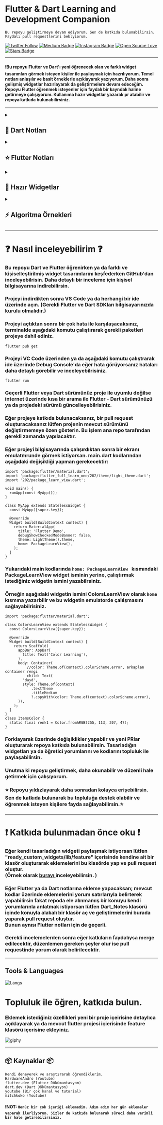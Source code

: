 # Flutter & Dart Learning and Development Companion
`Bu repoyu geliştirmeye devam ediyorum. Sen de katkıda bulunabilirsin. Faydalı pull requestlerini beklyiorum.`


[![Twitter Follow](https://img.shields.io/twitter/follow/misteranmol?label=ozcanbayram0)](https://x.com/ozcanbayram0)
[![Medium Badge](https://img.shields.io/badge/-medium(@ozcan)-0f9058?style=flat-square&labelColor=000000&logo=Medium&link=https://medium.com/@ozzcanbayram/)](https://medium.com/@ozzcanbayram)
[![Instagram Badge](https://img.shields.io/badge/-ozcan0-blue?style=flat-square&logo=instagram&logoColor=white&link=https://www.instagram.com/ozcan0/)](https://www.instagram.com/ozcan0)
[![Open Source Love](https://badges.frapsoft.com/os/v1/open-source.svg?v=102)](https://github.com/ellerbrock/open-source-badge/)
<a href="https://github.com/ozcanbayram/Flutter-Dart-Helper/stargazers"><img src="https://img.shields.io/github/stars/ozcanbayram/Flutter-Dart-Helper" alt="Stars Badge"/></a>

<hr>

#### ❗Bu repoyu Flutter ve Dart'ı yeni öğrenecek olan ve farklı widget tasarımları görmek isteyen kişiler ile paylaşmak için hazrılıyorum. Temel notları anlaşılır ve basit örneklerle açıklayarak yazıyorum. Daha sonra gelişmiş widgetlar hazırlayarak da geliştirmelere devam edeceğim. Repoyu Flutter öğrenmek isteyenler için faydalı bir kayndak haline getirmeye çalışıyorum. Kullanıma hazır widgetlar yazarak pr atabilir ve repoya katkıda bulunabilirsiniz.


<hr>

<details>
<summary> <h2> 💎 Dart Notları </h2> </summary>
  
### 👉 Tüm Dart notları için <a href="https://github.com/ozcanbayram/Flutter-Dart-Learning-Notes/tree/master/Dart_Notes"> Tıkla </a> 
### 👉 Algoritma soruları ve çözümleri için <a href="https://github.com/ozcanbayram/Flutter-Dart-Learning-Notes/tree/master/Dart_Notes/algorithm_questions"> Tıkla </a> 
### 👉 Temel Başlangıc için <a href="https://github.com/ozcanbayram/Flutter-Dart-Learning-Notes/tree/master/Dart_Notes/lesson1"> Tıkla </a> 
### 👉 if-else için <a href="https://github.com/ozcanbayram/Flutter-Dart-Learning-Notes/blob/master/Dart_Notes/lesson2/conditial.dart"> Tıkla </a> 
### 👉 Operatörler için <a href="https://github.com/ozcanbayram/Flutter-Dart-Learning-Notes/blob/master/Dart_Notes/lesson2/operators.dart"> Tıkla </a> 
### 👉 Switch-Case için <a href="https://github.com/ozcanbayram/Flutter-Dart-Learning-Notes/blob/master/Dart_Notes/lesson2/switch.dart"> Tıkla </a> 
### 👉 Listeler için <a href="https://github.com/ozcanbayram/Flutter-Dart-Learning-Notes/blob/master/Dart_Notes/lesson3/list.dart"> Tıkla </a> 
### 👉 Map için <a href="https://github.com/ozcanbayram/Flutter-Dart-Learning-Notes/blob/master/Dart_Notes/lesson3/map.dart"> Tıkla </a> 
### 👉 Methotlar (Fonksiyonlar) için <a href="https://github.com/ozcanbayram/Flutter-Dart-Learning-Notes/blob/master/Dart_Notes/lesson3/methods.dart"> Tıkla </a> 
### 👉 Sınıf yapıları (class, extends, implements...) ve detayları için <a href="https://github.com/ozcanbayram/Flutter-Dart-Learning-Notes/tree/master/Dart_Notes/lesson4"> Tıkla </a> 
### 👉 Extension için <a href="https://github.com/ozcanbayram/Flutter-Dart-Learning-Notes/blob/master/Dart_Notes/lesson4/extension.dart"> Tıkla </a> 
### 👉 Enum yapısı için <a href="https://github.com/ozcanbayram/Flutter-Dart-Learning-Notes/blob/master/Dart_Notes/lesson4/enums.dart"> Tıkla </a> 
### 👉 Gelişmiş Sınıf Yapısı için <a href="https://github.com/ozcanbayram/Flutter-Dart-Notes-Widgets/blob/master/Dart_Notes/lesson5/class_advance.dart"> Tıkla </a> 
### 👉 Custom Operator Yazmak için <a href="https://github.com/ozcanbayram/Flutter-Dart-Notes-Widgets/blob/master/Dart_Notes/lesson5/class_advance.dart"> Tıkla </a> 
### 👉 Mixin için <a href="https://github.com/ozcanbayram/Flutter-Dart-Notes-Widgets/blob/master/Dart_Notes/lesson5/class_advance.dart"> Tıkla </a> 
### 👉 Singleton için <a href="https://github.com/ozcanbayram/Flutter-Dart-Notes-Widgets/blob/master/Dart_Notes/lesson5/class_singleton.dart"> Tıkla </a> 
### 👉 Factory Constructor için <a href="https://github.com/ozcanbayram/Flutter-Dart-Notes-Widgets/blob/master/Dart_Notes/lesson5/class_singleton.dart"> Tıkla </a> 
### 👉 Eager Singleton için <a href="https://github.com/ozcanbayram/Flutter-Dart-Notes-Widgets/blob/master/Dart_Notes/lesson5/model/product_config_model.dart"> Tıkla </a> 
### 👉 Lazy Singleton için <a href="https://github.com/ozcanbayram/Flutter-Dart-Notes-Widgets/blob/master/Dart_Notes/lesson5/model/product_config_model.dart"> Tıkla </a> 
### 👉 Any - where - contains örnekleri için <a href="https://github.com/ozcanbayram/Flutter-Dart-Helper/blob/master/Dart_Notes/lesson5/list_advance.dart"> Tıkla </a> 
### 👉 Join - Map  - singleWhere örnekleri için <a href="https://github.com/ozcanbayram/Flutter-Dart-Helper/blob/master/Dart_Notes/lesson5/list_advance.dart"> Tıkla </a> 
### 👉 try catch finally için <a href="https://github.com/ozcanbayram/Flutter-Dart-Helper/blob/master/Dart_Notes/lesson5/list_advance.dart"> Tıkla </a> 
### 👉 indexOf - add - sort - compareTo için <a href="https://github.com/ozcanbayram/Flutter-Dart-Helper/blob/master/Dart_Notes/lesson5/list_advance.dart"> Tıkla </a> 
### 👉 Polymorphism için <a href="https://github.com/ozcanbayram/Flutter-Dart-Helper/blob/master/Dart_Notes/lesson6/polymorphism.dart"> Tıkla </a> 

### 👉 SOLID kaynağı için <a href="https://medium.com/@ozzcanbayram/solid-prensipleri-e90a4729e384"> Tıkla Medium </a> 

### 👉 SOLID - Single Responsibility Principle (SRP) için <a href="https://github.com/ozcanbayram/Flutter-Dart-Helper/blob/master/Dart_Notes/lesson6/solid.dart"> Tıkla </a> 
### 👉 SOLID - Open Closed Principle (OSP) için <a href="https://github.com/ozcanbayram/Flutter-Dart-Helper/blob/master/Dart_Notes/lesson6/solid.dart"> Tıkla </a> 
### 👉 SOLID - Liskov Substitution Principle (LSP) için <a href="https://github.com/ozcanbayram/Flutter-Dart-Helper/blob/master/Dart_Notes/lesson6/solid.dart"> Tıkla </a> 
### 👉 SOLID - Interface Segregation Principle (ISP) için <a href="https://github.com/ozcanbayram/Flutter-Dart-Helper/blob/master/Dart_Notes/lesson6/solid.dart"> Tıkla </a> 
### 👉 SOLID - Dependency Inversion Principle (DIP) için <a href="https://github.com/ozcanbayram/Flutter-Dart-Helper/blob/master/Dart_Notes/lesson6/solid.dart"> Tıkla </a> 
### 👉 Asenkron işlemler (async - future- await) için <a href="https://github.com/ozcanbayram/Flutter-Dart-Helper/blob/master/Dart_Notes/lesson6/async.dart"> Tıkla </a> 
### 👉 Asenkron işlemler (sync stream - while - yield) için <a href="https://github.com/ozcanbayram/Flutter-Dart-Helper/blob/master/Dart_Notes/lesson6/sync.dart"> Tıkla </a> 
### 👉 Exception için <a href="https://github.com/ozcanbayram/Flutter-Dart-Helper/blob/master/Dart_Notes/lesson6/excepetion.dart"> Tıkla </a> 
### 👉 Call Back Method için <a href="https://github.com/ozcanbayram/Flutter-Dart-Helper/blob/master/Dart_Notes/lesson6/call_back_method.dart"> Tıkla </a> 
### 👉 Typedef için <a href="https://github.com/ozcanbayram/Flutter-Dart-Helper/blob/master/Dart_Notes/lesson6/typedef.dart"> Tıkla </a> 
### 👉 Generic için <a href="https://github.com/ozcanbayram/Flutter-Dart-Helper/blob/master/Dart_Notes/lesson6/generic.dart"> Tıkla </a> 

<hr>
</details>

<details>
<summary> <h2> ⭐ Flutter Notları </h2> </summary>

### 👉 Basit text için <a href="https://github.com/ozcanbayram/Flutter-Dart-Helper/blob/master/flutter_notes/lib/level-1/text_basic_view.dart"> Tıkla </a> 
### 👉 Gelişmiş text için <a href="https://github.com/ozcanbayram/Flutter-Dart-Helper/blob/master/flutter_notes/lib/level-1/text_advence_view.dart"> Tıkla </a> 
### 👉 SizedBox için <a href="https://github.com/ozcanbayram/Flutter-Dart-Helper/blob/master/flutter_notes/lib/level-1/sized_box.dart"> Tıkla </a> 
### 👉 Container için <a href="https://github.com/ozcanbayram/Flutter-Dart-Helper/blob/master/flutter_notes/lib/level-1/container.dart"> Tıkla </a> 
### 👉 Scaffold için <a href="https://github.com/ozcanbayram/Flutter-Dart-Helper/blob/master/flutter_notes/lib/level-1/scaffold_learn.dart"> Tıkla </a> 
### 👉 Button için <a href="https://github.com/ozcanbayram/Flutter-Dart-Helper/blob/master/flutter_notes/lib/level-1/button_learn.dart"> Tıkla </a> 
### 👉 Color sınıfı için <a href="https://github.com/ozcanbayram/Flutter-Dart-Helper/blob/master/flutter_notes/lib/level-1/color_learn.dart"> Tıkla </a> 


### 👉 Statless Widget için <a href="https://github.com/ozcanbayram/Flutter-Dart-Helper/blob/master/flutter_notes/lib/level-1/statless_learn.dart"> Tıkla </a> 
### 👉 Padding kullanımı için <a href="https://github.com/ozcanbayram/Flutter-Dart-Helper/blob/master/flutter_notes/lib/level-1/padding.dart"> Tıkla </a> 
### 👉 Card kullanımı için <a href="https://github.com/ozcanbayram/Flutter-Dart-Helper/blob/master/flutter_notes/lib/level-1/card.dart"> Tıkla </a> 
### 👉 Temel Image kullanımı için <a href="https://github.com/ozcanbayram/Flutter-Dart-Helper/blob/master/flutter_notes/lib/level-1/image_learn.dart"> Tıkla </a> 
### 👉 Statefull Widget için <a href="https://github.com/ozcanbayram/Flutter-Dart-Helper/blob/master/flutter_notes/lib/level-1/statefull.dart"> Tıkla </a> 
### 👉 Yaşam döngüsü (Life Cycle) için <a href="https://github.com/ozcanbayram/Flutter-Dart-Helper/tree/master/flutter_notes/lib/level-1/life_cycle_example"> Tıkla </a> 
### 👉 PageVeiw için <a href="https://github.com/ozcanbayram/Flutter-Dart-Helper/blob/master/flutter_notes/lib/level-1/page_view_learn.dart"> Tıkla </a> 
### 👉 Text Field için <a href="https://github.com/ozcanbayram/Flutter-Dart-Helper/blob/master/flutter_notes/lib/level-1/text_field_learn.dart"> Tıkla </a> 
### 👉 Temel ListView için <a href="https://github.com/ozcanbayram/Flutter-Dart-Helper/blob/master/flutter_notes/lib/level-1/list_view.dart"> Tıkla </a> 
### 👉 ListView Builder için <a href="https://github.com/ozcanbayram/Flutter-Dart-Helper/blob/master/flutter_notes/lib/level-1/list_view_builder.dart"> Tıkla </a> 

### 👉 Image Enum kullanımı için <a href="https://github.com/ozcanbayram/Flutter-Dart-Helper/blob/master/flutter_notes/lib/level-1/image_enum.dart"> Tıkla </a> 


### 👉 Navigation Örneğini incelemek için <a href="https://github.com/ozcanbayram/Flutter-Dart-Helper/tree/master/flutter_notes/lib/level-1/navigation"> Tıkla </a> 
### 👉 Navigation Kullanımı için <a href="https://github.com/ozcanbayram/Flutter-Dart-Helper/blob/master/flutter_notes/lib/level-1/navigation/navigation_learn.dart"> Tıkla </a> 
### 👉 Navigation Detay için <a href="https://github.com/ozcanbayram/Flutter-Dart-Helper/blob/master/flutter_notes/lib/level-1/navigation/navigation_detail.dart"> Tıkla </a> 

<!-- level 2 --> 

### 👉 Tab Bar Advence için <a href="https://github.com/ozcanbayram/Flutter-Dart-Helper/blob/master/flutter_notes/lib/level-2/tab_learn.dart"> Tıkla </a> 

### 👉 Model Örnekleri ve Kullanımı için <a href="https://github.com/ozcanbayram/Flutter-Dart-Helper/tree/master/flutter_notes/lib/level-2/model_example"> Tıkla </a> 
### 👉 Model Çeşitleri (Basit-Gelişmiş) için <a href="https://github.com/ozcanbayram/Flutter-Dart-Helper/blob/master/flutter_notes/lib/level-2/model_example/model_learn.dart"> Tıkla </a> 
### 👉 Model Kullanımı için <a href="https://github.com/ozcanbayram/Flutter-Dart-Helper/blob/master/flutter_notes/lib/level-2/model_example/model_learn_view.dart"> Tıkla </a> 


### 👉 Önerilen Model Örneği için <a href="https://github.com/ozcanbayram/Flutter-Dart-Helper/blob/master/flutter_notes/lib/level-2/model_example/immutable_model_example.dart"> Tıkla </a> 

### 👉 Servis Konu Klasörü için <a href="https://github.com/ozcanbayram/Flutter-Dart-Helper/tree/master/flutter_notes/lib/level-2/service"> Tıkla </a> 
### 👉 Servis Modeli Örneği için <a href="https://github.com/ozcanbayram/Flutter-Dart-Helper/blob/master/flutter_notes/lib/level-2/service/post_model.dart"> Tıkla </a> 
### 👉 Servisten Veri Çekme (Fetch) Örneği için <a href="https://github.com/ozcanbayram/Flutter-Dart-Helper/blob/master/flutter_notes/lib/level-2/service/service_learn_view.dart"> Tıkla </a> 
### 👉 Servise Veri Gönderme (Post) Örneği için <a href="https://github.com/ozcanbayram/Flutter-Dart-Helper/blob/master/flutter_notes/lib/level-2/service/service_post_learn.dart"> Tıkla </a> 



### Devamı Hazırlanıyor...
<hr>
</details>


<details>
<summary> <h2> 🚀 Hazır Widgetlar </h2> </summary>
  
<hr>

### 👉 Drawer Menu için <a href="https://github.com/ozcanbayram/Flutter-Dart-Learning-Notes/tree/master/ready_custom_widgets/lib/feature/drawer_menu"> Tıkla </a> 

![drawerGIF](https://github.com/user-attachments/assets/dfa46919-da33-44f2-8695-887ca75079cd)

<hr>


### 👉 Login Screen için <a href="https://github.com/ozcanbayram/Flutter-Dart-Learning-Notes/tree/master/ready_custom_widgets/lib/feature/register_screen"> Tıkla </a> 

![loginGIF](https://github.com/user-attachments/assets/0afdb564-83c6-4045-815f-89d401db09b7)

<hr>

### 👉 Loading Bar için <a href="https://github.com/ozcanbayram/Flutter-Dart-Notes-Widgets/tree/master/ready_custom_widgets/lib/feature/loading_bar"> Tıkla </a> 

![loadingGIF](https://github.com/user-attachments/assets/41f3f207-aa9e-4f1c-962e-9787c60aa81a)

<hr>

### 👉 Bottom Nav Bar için <a href="https://github.com/ozcanbayram/Flutter-Dart-Notes-Widgets/blob/master/ready_custom_widgets/lib/feature/bottom_nav_bar/custom_navbar.dart"> Tıkla </a> 

![bottomnavbar](https://github.com/user-attachments/assets/ef62fdc3-884a-47f4-a020-a1e9e3b59bf7)

<hr>

### 👉 Hidden Drawer Menu için <a href="https://github.com/ozcanbayram/Flutter-Dart-Notes-Widgets/tree/master/ready_custom_widgets/lib/feature/hidden_drawer_menu"> Tıkla </a> 

![hidden_drawer](https://github.com/user-attachments/assets/895ef0b3-5794-4018-a21a-b98aba4acda9)

<hr>

### 👉 Bottom NavBar (selected index) için <a href="https://github.com/ozcanbayram/Flutter-Dart-Notes-Widgets/blob/master/ready_custom_widgets/lib/feature/second_bottom_nav_bar/custom_bottom_nav_bar.dart"> Tıkla </a> 

![bottom](https://github.com/user-attachments/assets/cf7d272b-aa42-43ca-a54c-c8712e72c439)

<hr>

### 👉 Slidable Widget (Kaydırılabilir liste) için <a href="https://github.com/ozcanbayram/Flutter-Dart-Helper/blob/master/ready_custom_widgets/lib/feature/slidable_widget/slidable_widget.dart"> Tıkla </a> 

![Adsız tasarım](https://github.com/user-attachments/assets/78e86234-808c-4923-99de-4fe7fd9a3faa)


<hr>

### 👉 Özel Loading Animasyonu için <a href="https://github.com/ozcanbayram/Flutter-Dart-Helper/blob/master/ready_custom_widgets/lib/feature/lottie_animations/lottie_animations.dart"> Tıkla </a> 

![Adsız tasarım](https://github.com/user-attachments/assets/f59f8251-bcae-4b44-8179-dd9c0df82773)

<hr>

### Devamı gelecek...
<hr>
</details>

<details>
<summary> <h2> ⚡ Algoritma Örnekleri </h2> </summary>
  
### 👉 Tüm algoritma soruları ve çözümleri için <a href="https://github.com/ozcanbayram/Flutter-Dart-Learning-Notes/tree/master/Dart_Notes/algorithm_questions"> Tıkla </a> 
### 👉 Sayının tek çift kontrolü örneği için <a href="https://github.com/ozcanbayram/Flutter-Dart-Learning-Notes/blob/master/Dart_Notes/algorithm_questions/odd_or_even.dart"> Tıkla </a> 

### Devamı gelecek (Açıklamalı gelişmiş algoritma örnekleri)...
<hr>
</details>



<hr>

# ❓ Nasıl inceleyebilirim ❓
### Bu repoyu Dart ve Flutter öğrenirken ya da farklı ve kişiselleştirilmiş widget tasarımlarını keşfederken GitHub'dan inceleyebilrisin. Daha detaylı bir inceleme için kişisel bilgisayarına indirebilirsin.
### Projeyi indirdikten sonra VS Code ya da herhangi bir ide üzerinde açın. (Gerekli Flutter ve Dart SDKları bilgisayarınızda kurulu olmalıdır.)
### Projeyi açtıktan sonra bir çok hata ile karşılaşacaksınız, terminalde aşağıdaki komutu çalıştırarak gerekli paketleri projeye dahil ediniz.
```
flutter pub get
```
### Projeyi VC Code üzerinden ya da aşağıdaki komutu çalıştrarak ide üzerinde Debug Console'da eğer hata görüyorsanız hataları daha detaylı görebilir ve inceleyebilrisiniz.
```
flutter run
```
### Geçerli Flutter veya Dart sürümünüz proje ile uyumlu değilse internet üzerinde kısa bir arama ile Flutter - Dart sürümünüzü ya da projedeki sürümü güncelleyebilrisiniz.
### Eğer projeye katkıda bulunacaksanız, bir pull request oluşturacaksanız lütfen projenin mevcut sürümünü değiştirmemeye özen gösterin. Bu işlem ana repo tarafından gerekli zamanda yapılacaktır.

### Eğer projeyi bilgisayarında çalışırdıktan sonra bir ekranı emulatmrunde görmek istiyorsan. main.dart kodlarından aşağıdaki değişikliği yapman gerekecektir:
```
import 'package:flutter/material.dart';
import 'package:flutter_full_learn_one/202/theme/light_theme.dart';
import '202/package_learn_view.dart';

void main() {
  runApp(const MyApp());
}

class MyApp extends StatelessWidget {
  const MyApp({super.key});

  @override
  Widget build(BuildContext context) {
    return MaterialApp(
      title: 'Flutter Demo',
      debugShowCheckedModeBanner: false,
      theme: LightTheme().theme,
      home: PackageLearnView(),
    );
  }
}
```
### Yukarıdaki main kodlarında  ``` home: PackageLearnView  ``` kısmındaki PackageLearnView widget isminin yerine, çalıştırmak istediğiniz widgetin ismini yazabilrsiniz.
### Örneğin aşağıdaki widgetin ismini  ColorsLearnView olarak ``` home ``` kısmına yazarbilir ve bu widgetin emulatorde çalılşmasını sağlayabilrisiniz.
````
import 'package:flutter/material.dart';

class ColorsLearnView extends StatelessWidget {
  const ColorsLearnView({super.key});

  @override
  Widget build(BuildContext context) {
    return Scaffold(
      appBar: AppBar(
        title: Text('Color Learning'),
      ),
      body: Container(
          //color: Theme.of(context).colorScheme.error, arkaplan container rengi
          child: Text(
        'dasd',
        style: Theme.of(context)
            .textTheme
            .titleMedium
            ?.copyWith(color: Theme.of(context).colorScheme.error),
      )),
    );
  }
}
class ItemsColor {
  static final renk1 = Color.fromARGB(255, 113, 207, 47);
}
````

### Forklayarak üzerinde değişiklikler yapabilr ve yeni PRlar oluşturarak repoya katkıda bulunabilirsin. Tasarladığın widgetları ya da öğretici yorumlarını ve kodlarını topluluk ile paylaşabilirsin.
### Unutma ki repoyu geliştirmek, daha okunabilir ve düzenli hale getirmek için çalışıyorum.
### ⭐ Repoyu yıldızlayarak daha sonradan kolayca erişebilirsin. Sen de katkıda bulunarak bu topluluğa destek olabilir ve öğrenmek isteyen kişilere fayda sağlayabilirsin.⭐
<hr>

# ❗ Katkıda bulunmadan önce oku ❗

### Eğer kendi tasarladığın widgeti paylaşmak istiyorsan lütfen "ready_custom_widgets/lib/feature" içerisinde kendine ait bir klasör oluşturarak eklemelerini bu klasörde yap ve pull request oluştur.<br> (Örnek olarak <a href="https://github.com/ozcanbayram/Flutter-Dart-Notes-Widgets/tree/master/ready_custom_widgets/lib/feature"> burayı </a> inceleyebilirsin.  )
### Eğer Flutter ya da Dart notlarına ekleme yapacaksan; mevcut kodlar üzerinde eklemelerini yorum satırlarıyla belirterek yapabilirsin fakat repoda ele alınmamış bir konuyu kendi yorumlarınla anlatmak istiyorsan lütfen Dart_Notes klasörü içinde konuyla alakalı bir klasör aç ve geliştirmelerini burada yaparak pull request oluştur. <br> Bunun aynısı Flutter notları için de geçerli.
### Gerekli incelemelerden sonra eğer katkıların faydalıysa merge edilecektir, düzenlemen gereken şeyler olur ise pull requestinde yorum olarak belirilecektir.

<hr> 

## Tools & Languages
![Langs](https://skillicons.dev/icons?i=flutter,dart,vscode,androidstudio,")


# Topluluk ile öğren, katkıda bulun. 
### Eklemek istediğiniz özellikleri yeni bir proje içeirisine detaylıca açıklayarak ya da mevcut flutter projesi içierisinde feature klasörü içerisine ekleyiniz.

<!--  ![giphy](https://media.giphy.com/media/v1.Y2lkPTc5MGI3NjExNWE3ZnVkZ3p4OWl6ZGZpNzA4N2R0ZWl5eWpyd3MxbmhucGZ3bmhzaCZlcD12MV9naWZzX3NlYXJjaCZjdD1n/26u4nJPf0JtQPdStq/giphy.gif) -->

![giphy](https://media.giphy.com/media/NC8i34AU5UxWMHVxyU/giphy.gif?cid=790b76115a7fudgzx9izdfi7087dteiyyjrws1nhnpfwnhsh&ep=v1_gifs_search&rid=giphy.gif&ct=g)

<hr>

## 📦 Kaynaklar 📦
``
Kendi deneyerek ve araştırarak öğrendiklerim.
`` <br>
``
HardwareAndro (Youtube)
``<br>
``
flutter.dev (Flutter Dökümantasyon)
``<br>
``
dart.dev (Dart Dökümantasyon)
``<br>
``
youtube (Bir çok kanal ve tutorial)
``<br>
``
mitchkoko (Youtube)
``<br>
#### ❗NOT: ``Henüz bir çok içeriği eklemedim. Adım adım her gün eklemeler yaparak ilerliyorum. Sizler de katkıda bulunarak süreci daha verimli bir hale getirebilirsiniz.``

